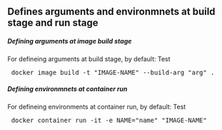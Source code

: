 <h2>Defines arguments and environmnets at build stage and run stage</h2>

<h5>Defining arguments at image build stage</h5>

For defineing arguments at build stage, by default: Test
<pre> docker image build -t "IMAGE-NAME" --build-arg "arg" .</pre>

<h5>Defining environmnets at container run</h5>

For defineing environments at container run, by default: Test
<pre> docker container run -it -e NAME="name" "IMAGE-NAME"</pre>

